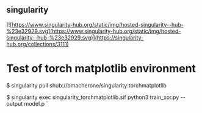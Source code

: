 ## singularity

[![https://www.singularity-hub.org/static/img/hosted-singularity--hub-%23e32929.svg](https://www.singularity-hub.org/static/img/hosted-singularity--hub-%23e32929.svg)](https://singularity-hub.org/collections/3111)

# Test of torch matplotlib environment


$ singularity pull shub://bmacherone/singularity:torchmatplotlib

$ singularity exec singularity_torchmatplotlib.sif python3 train_xor.py --output model.p
`
